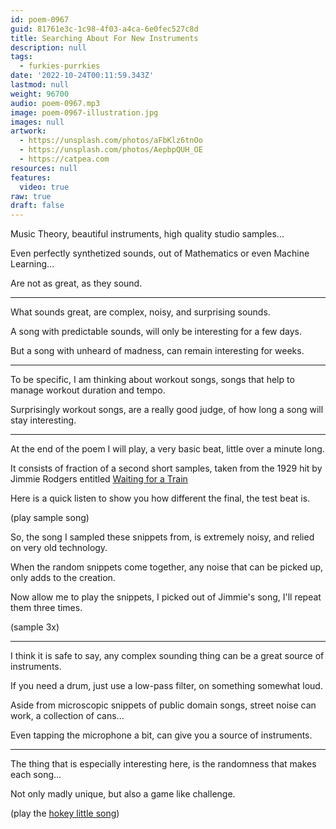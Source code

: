 ```yaml
---
id: poem-0967
guid: 81761e3c-1c98-4f03-a4ca-6e0fec527c8d
title: Searching About For New Instruments
description: null
tags:
  - furkies-purrkies
date: '2022-10-24T00:11:59.343Z'
lastmod: null
weight: 96700
audio: poem-0967.mp3
image: poem-0967-illustration.jpg
images: null
artwork:
  - https://unsplash.com/photos/aFbKlz6tnOo
  - https://unsplash.com/photos/AepbpQUH_OE
  - https://catpea.com
resources: null
features:
  video: true
raw: true
draft: false
---
```


Music Theory, beautiful instruments,
high quality studio samples...

Even perfectly synthetized sounds,
out of Mathematics or even Machine Learning...

Are not as great,
as they sound.

---

What sounds great, are complex,
noisy, and surprising sounds.

A song with predictable sounds,
will only be interesting for a few days.

But a song with unheard of madness,
can remain interesting for weeks.

---

To be specific, I am thinking about workout songs,
songs that help to manage workout duration and tempo.

Surprisingly workout songs, are a really good judge,
of how long a song will stay interesting.

---

At the end of the poem I will play,
a very basic beat, little over a minute long.

It consists of fraction of a second short samples,
taken from the 1929 hit by Jimmie Rodgers entitled [Waiting for a Train][1]

Here is a quick listen to show you how different the final,
the test beat is.

(play sample song)

So, the song I sampled these snippets from,
is extremely noisy, and relied on very old technology.

When the random snippets come together,
any noise that can be picked up, only adds to the creation.

Now allow me to play the snippets,
I picked out of Jimmie's song, I'll repeat them three times.

(sample 3x)

---

I think it is safe to say,
any complex sounding thing can be a great source of instruments.

If you need a drum, just use a low-pass filter,
on something somewhat loud.

Aside from microscopic snippets of public domain songs,
street noise can work, a collection of cans...

Even tapping the microphone a bit,
can give you a source of instruments.

---

The thing that is especially interesting here,
is the randomness that makes each song...

Not only madly unique,
but also a game like challenge.

(play the [hokey little song][0])

[0]: files/hokey.mp3
[1]: https://en.wikipedia.org/wiki/Waiting_for_a_Train_(Jimmie_Rodgers_song)
